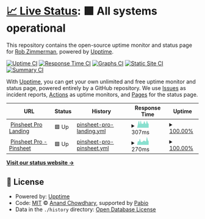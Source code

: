 # [📈 Live Status](https://zimventures.github.io/pinsheetpro-monitor): <!--live status--> **🟩 All systems operational**

This repository contains the open-source uptime monitor and status page for [Rob Zimmerman](http://zimventures.com), powered by [Upptime](https://github.com/upptime/upptime).

[![Uptime CI](https://github.com/zimventures/pinsheetpro-monitor/workflows/Uptime%20CI/badge.svg)](https://github.com/zimventures/pinsheetpro-monitor/actions?query=workflow%3A%22Uptime+CI%22)
[![Response Time CI](https://github.com/zimventures/pinsheetpro-monitor/workflows/Response%20Time%20CI/badge.svg)](https://github.com/zimventures/pinsheetpro-monitor/actions?query=workflow%3A%22Response+Time+CI%22)
[![Graphs CI](https://github.com/zimventures/pinsheetpro-monitor/workflows/Graphs%20CI/badge.svg)](https://github.com/zimventures/pinsheetpro-monitor/actions?query=workflow%3A%22Graphs+CI%22)
[![Static Site CI](https://github.com/zimventures/pinsheetpro-monitor/workflows/Static%20Site%20CI/badge.svg)](https://github.com/zimventures/pinsheetpro-monitor/actions?query=workflow%3A%22Static+Site+CI%22)
[![Summary CI](https://github.com/zimventures/pinsheetpro-monitor/workflows/Summary%20CI/badge.svg)](https://github.com/zimventures/pinsheetpro-monitor/actions?query=workflow%3A%22Summary+CI%22)

With [Upptime](https://upptime.js.org), you can get your own unlimited and free uptime monitor and status page, powered entirely by a GitHub repository. We use [Issues](https://github.com/zimventures/pinsheetpro-monitor/issues) as incident reports, [Actions](https://github.com/zimventures/pinsheetpro-monitor/actions) as uptime monitors, and [Pages](https://zimventures.github.io/pinsheetpro-monitor) for the status page.

<!--start: status pages-->
<!-- This summary is generated by Upptime (https://github.com/upptime/upptime) -->
<!-- Do not edit this manually, your changes will be overwritten -->
<!-- prettier-ignore -->
| URL | Status | History | Response Time | Uptime |
| --- | ------ | ------- | ------------- | ------ |
| <img alt="" src="https://icons.duckduckgo.com/ip3/pinsheetpro.com.ico" height="13"> [Pinsheet Pro Landing](https://pinsheetpro.com) | 🟩 Up | [pinsheet-pro-landing.yml](https://github.com/devhuddle/pinsheetpro-monitor/commits/HEAD/history/pinsheet-pro-landing.yml) | <details><summary><img alt="Response time graph" src="./graphs/pinsheet-pro-landing/response-time-week.png" height="20"> 307ms</summary><br><a href="https://zimventures.github.io/pinsheetpro-monitor/history/pinsheet-pro-landing"><img alt="Response time 307" src="https://img.shields.io/endpoint?url=https%3A%2F%2Fraw.githubusercontent.com%2Fdevhuddle%2Fpinsheetpro-monitor%2FHEAD%2Fapi%2Fpinsheet-pro-landing%2Fresponse-time.json"></a><br><a href="https://zimventures.github.io/pinsheetpro-monitor/history/pinsheet-pro-landing"><img alt="24-hour response time 307" src="https://img.shields.io/endpoint?url=https%3A%2F%2Fraw.githubusercontent.com%2Fdevhuddle%2Fpinsheetpro-monitor%2FHEAD%2Fapi%2Fpinsheet-pro-landing%2Fresponse-time-day.json"></a><br><a href="https://zimventures.github.io/pinsheetpro-monitor/history/pinsheet-pro-landing"><img alt="7-day response time 307" src="https://img.shields.io/endpoint?url=https%3A%2F%2Fraw.githubusercontent.com%2Fdevhuddle%2Fpinsheetpro-monitor%2FHEAD%2Fapi%2Fpinsheet-pro-landing%2Fresponse-time-week.json"></a><br><a href="https://zimventures.github.io/pinsheetpro-monitor/history/pinsheet-pro-landing"><img alt="30-day response time 307" src="https://img.shields.io/endpoint?url=https%3A%2F%2Fraw.githubusercontent.com%2Fdevhuddle%2Fpinsheetpro-monitor%2FHEAD%2Fapi%2Fpinsheet-pro-landing%2Fresponse-time-month.json"></a><br><a href="https://zimventures.github.io/pinsheetpro-monitor/history/pinsheet-pro-landing"><img alt="1-year response time 307" src="https://img.shields.io/endpoint?url=https%3A%2F%2Fraw.githubusercontent.com%2Fdevhuddle%2Fpinsheetpro-monitor%2FHEAD%2Fapi%2Fpinsheet-pro-landing%2Fresponse-time-year.json"></a></details> | <details><summary><a href="https://zimventures.github.io/pinsheetpro-monitor/history/pinsheet-pro-landing">100.00%</a></summary><a href="https://zimventures.github.io/pinsheetpro-monitor/history/pinsheet-pro-landing"><img alt="All-time uptime 100.00%" src="https://img.shields.io/endpoint?url=https%3A%2F%2Fraw.githubusercontent.com%2Fdevhuddle%2Fpinsheetpro-monitor%2FHEAD%2Fapi%2Fpinsheet-pro-landing%2Fuptime.json"></a><br><a href="https://zimventures.github.io/pinsheetpro-monitor/history/pinsheet-pro-landing"><img alt="24-hour uptime 100.00%" src="https://img.shields.io/endpoint?url=https%3A%2F%2Fraw.githubusercontent.com%2Fdevhuddle%2Fpinsheetpro-monitor%2FHEAD%2Fapi%2Fpinsheet-pro-landing%2Fuptime-day.json"></a><br><a href="https://zimventures.github.io/pinsheetpro-monitor/history/pinsheet-pro-landing"><img alt="7-day uptime 100.00%" src="https://img.shields.io/endpoint?url=https%3A%2F%2Fraw.githubusercontent.com%2Fdevhuddle%2Fpinsheetpro-monitor%2FHEAD%2Fapi%2Fpinsheet-pro-landing%2Fuptime-week.json"></a><br><a href="https://zimventures.github.io/pinsheetpro-monitor/history/pinsheet-pro-landing"><img alt="30-day uptime 100.00%" src="https://img.shields.io/endpoint?url=https%3A%2F%2Fraw.githubusercontent.com%2Fdevhuddle%2Fpinsheetpro-monitor%2FHEAD%2Fapi%2Fpinsheet-pro-landing%2Fuptime-month.json"></a><br><a href="https://zimventures.github.io/pinsheetpro-monitor/history/pinsheet-pro-landing"><img alt="1-year uptime 100.00%" src="https://img.shields.io/endpoint?url=https%3A%2F%2Fraw.githubusercontent.com%2Fdevhuddle%2Fpinsheetpro-monitor%2FHEAD%2Fapi%2Fpinsheet-pro-landing%2Fuptime-year.json"></a></details>
| <img alt="" src="https://icons.duckduckgo.com/ip3/ncc.pinsheetpro.com.ico" height="13"> [Pinsheet Pro - Pinsheet](https://ncc.pinsheetpro.com) | 🟩 Up | [pinsheet-pro-pinsheet.yml](https://github.com/devhuddle/pinsheetpro-monitor/commits/HEAD/history/pinsheet-pro-pinsheet.yml) | <details><summary><img alt="Response time graph" src="./graphs/pinsheet-pro-pinsheet/response-time-week.png" height="20"> 270ms</summary><br><a href="https://zimventures.github.io/pinsheetpro-monitor/history/pinsheet-pro-pinsheet"><img alt="Response time 270" src="https://img.shields.io/endpoint?url=https%3A%2F%2Fraw.githubusercontent.com%2Fdevhuddle%2Fpinsheetpro-monitor%2FHEAD%2Fapi%2Fpinsheet-pro-pinsheet%2Fresponse-time.json"></a><br><a href="https://zimventures.github.io/pinsheetpro-monitor/history/pinsheet-pro-pinsheet"><img alt="24-hour response time 270" src="https://img.shields.io/endpoint?url=https%3A%2F%2Fraw.githubusercontent.com%2Fdevhuddle%2Fpinsheetpro-monitor%2FHEAD%2Fapi%2Fpinsheet-pro-pinsheet%2Fresponse-time-day.json"></a><br><a href="https://zimventures.github.io/pinsheetpro-monitor/history/pinsheet-pro-pinsheet"><img alt="7-day response time 270" src="https://img.shields.io/endpoint?url=https%3A%2F%2Fraw.githubusercontent.com%2Fdevhuddle%2Fpinsheetpro-monitor%2FHEAD%2Fapi%2Fpinsheet-pro-pinsheet%2Fresponse-time-week.json"></a><br><a href="https://zimventures.github.io/pinsheetpro-monitor/history/pinsheet-pro-pinsheet"><img alt="30-day response time 270" src="https://img.shields.io/endpoint?url=https%3A%2F%2Fraw.githubusercontent.com%2Fdevhuddle%2Fpinsheetpro-monitor%2FHEAD%2Fapi%2Fpinsheet-pro-pinsheet%2Fresponse-time-month.json"></a><br><a href="https://zimventures.github.io/pinsheetpro-monitor/history/pinsheet-pro-pinsheet"><img alt="1-year response time 270" src="https://img.shields.io/endpoint?url=https%3A%2F%2Fraw.githubusercontent.com%2Fdevhuddle%2Fpinsheetpro-monitor%2FHEAD%2Fapi%2Fpinsheet-pro-pinsheet%2Fresponse-time-year.json"></a></details> | <details><summary><a href="https://zimventures.github.io/pinsheetpro-monitor/history/pinsheet-pro-pinsheet">100.00%</a></summary><a href="https://zimventures.github.io/pinsheetpro-monitor/history/pinsheet-pro-pinsheet"><img alt="All-time uptime 100.00%" src="https://img.shields.io/endpoint?url=https%3A%2F%2Fraw.githubusercontent.com%2Fdevhuddle%2Fpinsheetpro-monitor%2FHEAD%2Fapi%2Fpinsheet-pro-pinsheet%2Fuptime.json"></a><br><a href="https://zimventures.github.io/pinsheetpro-monitor/history/pinsheet-pro-pinsheet"><img alt="24-hour uptime 100.00%" src="https://img.shields.io/endpoint?url=https%3A%2F%2Fraw.githubusercontent.com%2Fdevhuddle%2Fpinsheetpro-monitor%2FHEAD%2Fapi%2Fpinsheet-pro-pinsheet%2Fuptime-day.json"></a><br><a href="https://zimventures.github.io/pinsheetpro-monitor/history/pinsheet-pro-pinsheet"><img alt="7-day uptime 100.00%" src="https://img.shields.io/endpoint?url=https%3A%2F%2Fraw.githubusercontent.com%2Fdevhuddle%2Fpinsheetpro-monitor%2FHEAD%2Fapi%2Fpinsheet-pro-pinsheet%2Fuptime-week.json"></a><br><a href="https://zimventures.github.io/pinsheetpro-monitor/history/pinsheet-pro-pinsheet"><img alt="30-day uptime 100.00%" src="https://img.shields.io/endpoint?url=https%3A%2F%2Fraw.githubusercontent.com%2Fdevhuddle%2Fpinsheetpro-monitor%2FHEAD%2Fapi%2Fpinsheet-pro-pinsheet%2Fuptime-month.json"></a><br><a href="https://zimventures.github.io/pinsheetpro-monitor/history/pinsheet-pro-pinsheet"><img alt="1-year uptime 100.00%" src="https://img.shields.io/endpoint?url=https%3A%2F%2Fraw.githubusercontent.com%2Fdevhuddle%2Fpinsheetpro-monitor%2FHEAD%2Fapi%2Fpinsheet-pro-pinsheet%2Fuptime-year.json"></a></details>

<!--end: status pages-->

[**Visit our status website →**](https://zimventures.github.io/pinsheetpro-monitor)

## 📄 License

- Powered by: [Upptime](https://github.com/upptime/upptime)
- Code: [MIT](./LICENSE) © [Anand Chowdhary](https://anandchowdhary.com), supported by [Pabio](https://pabio.com)
- Data in the `./history` directory: [Open Database License](https://opendatacommons.org/licenses/odbl/1-0/)
